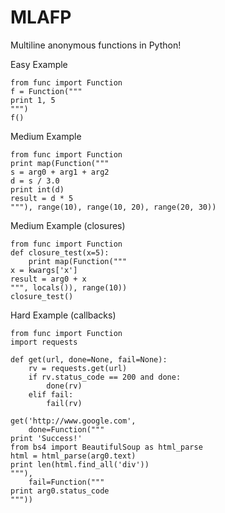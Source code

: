 # MLAFP

Multiline anonymous functions in Python!

Easy Example
```
from func import Function
f = Function("""
print 1, 5
""")
f()
```

Medium Example
```
from func import Function
print map(Function("""
s = arg0 + arg1 + arg2
d = s / 3.0
print int(d)
result = d * 5
"""), range(10), range(10, 20), range(20, 30))
```

Medium Example (closures)
```
from func import Function
def closure_test(x=5):
    print map(Function("""
x = kwargs['x']
result = arg0 + x
""", locals()), range(10))
closure_test()
```

Hard Example (callbacks)
```
from func import Function
import requests

def get(url, done=None, fail=None):
    rv = requests.get(url)
    if rv.status_code == 200 and done:
        done(rv)
    elif fail:
        fail(rv)

get('http://www.google.com',
    done=Function("""
print 'Success!'
from bs4 import BeautifulSoup as html_parse
html = html_parse(arg0.text)
print len(html.find_all('div'))
"""), 
    fail=Function("""
print arg0.status_code
"""))
```